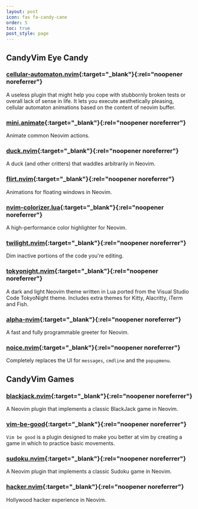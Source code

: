 ```yaml
---
layout: post
icon: fas fa-candy-cane
order: 5
toc: true
post_style: page
---
```


## CandyVim Eye Candy

### [cellular-automaton.nvim](https://github.com/eandrju/cellular-automaton.nvim){:target="\_blank"}{:rel="noopener noreferrer"}

A useless plugin that might help you cope with stubbornly broken tests or
overall lack of sense in life. It lets you execute aesthetically pleasing,
cellular automaton animations based on the content of neovim buffer.

### [mini.animate](https://github.com/echasnovski/mini.animate){:target="\_blank"}{:rel="noopener noreferrer"}

Animate common Neovim actions.

### [duck.nvim](https://github.com/tamton-aquib/duck.nvim){:target="\_blank"}{:rel="noopener noreferrer"}

A duck (and other critters) that waddles arbitrarily in Neovim.

### [flirt.nvim](https://github.com/tamton-aquib/flirt.nvim){:target="\_blank"}{:rel="noopener noreferrer"}

Animations for floating windows in Neovim.

### [nvim-colorizer.lua](https://github.com/NvChad/nvim-colorizer.lua){:target="\_blank"}{:rel="noopener noreferrer"}

A high-performance color highlighter for Neovim.

### [twilight.nvim](https://github.com/folke/twilight.nvim){:target="\_blank"}{:rel="noopener noreferrer"}

Dim inactive portions of the code you're editing.

### [tokyonight.nvim](https://github.com/folke/tokyonight.nvim){:target="\_blank"}{:rel="noopener noreferrer"}

A dark and light Neovim theme written in Lua ported from the Visual Studio Code
TokyoNight theme. Includes extra themes for Kitty, Alacritty, iTerm and Fish.

### [alpha-nvim](https://github.com/goolord/alpha-nvim){:target="\_blank"}{:rel="noopener noreferrer"}

A fast and fully programmable greeter for Neovim.

### [noice.nvim](https://github.com/folke/noice.nvim){:target="\_blank"}{:rel="noopener noreferrer"}

Completely replaces the UI for `messages`, `cmdline` and the `popupmenu`.

## CandyVim Games

### [blackjack.nvim](https://github.com/alanfortlink/blackjack.nvim){:target="\_blank"}{:rel="noopener noreferrer"}

A Neovim plugin that implements a classic BlackJack game in Neovim.

### [vim-be-good](https://github.com/ThePrimeagen/vim-be-good){:target="\_blank"}{:rel="noopener noreferrer"}

`Vim be good` is a plugin designed to make you better at vim by creating
a game in which to practice basic movements.

### [sudoku.nvim](https://github.com/jim-fx/sudoku.nvim){:target="\_blank"}{:rel="noopener noreferrer"}

A Neovim plugin that implements a classic Sudoku game in Neovim.

### [hacker.nvim](https://github.com/letieu/hacker.nvim){:target="\_blank"}{:rel="noopener noreferrer"}

Hollywood hacker experience in Neovim.
